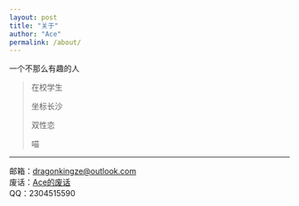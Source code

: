 ```yaml
---
layout: post
title: "关于"
author: "Ace"
permalink: /about/
---
```


一个不那么有趣的人
>在校学生
>
>坐标长沙
>
>双性恋
>
>喵
___
邮箱：<dragonkingze@outlook.com>  
废话：[Ace的废话](https://ace2003.github.io/bb)  
QQ：2304515590
